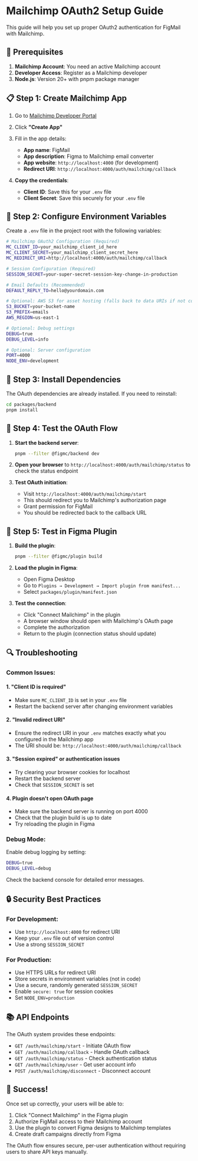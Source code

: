 # Mailchimp OAuth2 Setup Guide

This guide will help you set up proper OAuth2 authentication for FigMail with Mailchimp.

## 🚀 Prerequisites

1. **Mailchimp Account**: You need an active Mailchimp account
2. **Developer Access**: Register as a Mailchimp developer
3. **Node.js**: Version 20+ with pnpm package manager

## 📋 Step 1: Create Mailchimp App

1. Go to [Mailchimp Developer Portal](https://developer.mailchimp.com/)
2. Click **"Create App"**
3. Fill in the app details:
   - **App name**: FigMail
   - **App description**: Figma to Mailchimp email converter
   - **App website**: `http://localhost:4000` (for development)
   - **Redirect URI**: `http://localhost:4000/auth/mailchimp/callback`

4. **Copy the credentials**:
   - **Client ID**: Save this for your `.env` file
   - **Client Secret**: Save this securely for your `.env` file

## 🔧 Step 2: Configure Environment Variables

Create a `.env` file in the project root with the following variables:

```bash
# Mailchimp OAuth2 Configuration (Required)
MC_CLIENT_ID=your_mailchimp_client_id_here
MC_CLIENT_SECRET=your_mailchimp_client_secret_here
MC_REDIRECT_URI=http://localhost:4000/auth/mailchimp/callback

# Session Configuration (Required)
SESSION_SECRET=your-super-secret-session-key-change-in-production

# Email Defaults (Recommended)
DEFAULT_REPLY_TO=hello@yourdomain.com

# Optional: AWS S3 for asset hosting (falls back to data URIs if not configured)
S3_BUCKET=your-bucket-name
S3_PREFIX=emails
AWS_REGION=us-east-1

# Optional: Debug settings
DEBUG=true
DEBUG_LEVEL=info

# Optional: Server configuration
PORT=4000
NODE_ENV=development
```

## 🚀 Step 3: Install Dependencies

The OAuth dependencies are already installed. If you need to reinstall:

```bash
cd packages/backend
pnpm install
```

## 🎯 Step 4: Test the OAuth Flow

1. **Start the backend server**:
   ```bash
   pnpm --filter @figmc/backend dev
   ```

2. **Open your browser** to `http://localhost:4000/auth/mailchimp/status` to check the status endpoint

3. **Test OAuth initiation**:
   - Visit `http://localhost:4000/auth/mailchimp/start`
   - This should redirect you to Mailchimp's authorization page
   - Grant permission for FigMail
   - You should be redirected back to the callback URL

## 🧪 Step 5: Test in Figma Plugin

1. **Build the plugin**:
   ```bash
   pnpm --filter @figmc/plugin build
   ```

2. **Load the plugin in Figma**:
   - Open Figma Desktop
   - Go to `Plugins → Development → Import plugin from manifest...`
   - Select `packages/plugin/manifest.json`

3. **Test the connection**:
   - Click "Connect Mailchimp" in the plugin
   - A browser window should open with Mailchimp's OAuth page
   - Complete the authorization
   - Return to the plugin (connection status should update)

## 🔍 Troubleshooting

### Common Issues:

#### 1. "Client ID is required"
- Make sure `MC_CLIENT_ID` is set in your `.env` file
- Restart the backend server after changing environment variables

#### 2. "Invalid redirect URI"
- Ensure the redirect URI in your `.env` matches exactly what you configured in the Mailchimp app
- The URI should be: `http://localhost:4000/auth/mailchimp/callback`

#### 3. "Session expired" or authentication issues
- Try clearing your browser cookies for localhost
- Restart the backend server
- Check that `SESSION_SECRET` is set

#### 4. Plugin doesn't open OAuth page
- Make sure the backend server is running on port 4000
- Check that the plugin build is up to date
- Try reloading the plugin in Figma

### Debug Mode:

Enable debug logging by setting:
```bash
DEBUG=true
DEBUG_LEVEL=debug
```

Check the backend console for detailed error messages.

## 🔒 Security Best Practices

### For Development:
- Use `http://localhost:4000` for redirect URI
- Keep your `.env` file out of version control
- Use a strong `SESSION_SECRET`

### For Production:
- Use HTTPS URLs for redirect URI
- Store secrets in environment variables (not in code)
- Use a secure, randomly generated `SESSION_SECRET`
- Enable `secure: true` for session cookies
- Set `NODE_ENV=production`

## 📚 API Endpoints

The OAuth system provides these endpoints:

- `GET /auth/mailchimp/start` - Initiate OAuth flow
- `GET /auth/mailchimp/callback` - Handle OAuth callback
- `GET /auth/mailchimp/status` - Check authentication status
- `GET /auth/mailchimp/user` - Get user account info
- `POST /auth/mailchimp/disconnect` - Disconnect account

## 🎉 Success!

Once set up correctly, your users will be able to:
1. Click "Connect Mailchimp" in the Figma plugin
2. Authorize FigMail access to their Mailchimp account
3. Use the plugin to convert Figma designs to Mailchimp templates
4. Create draft campaigns directly from Figma

The OAuth flow ensures secure, per-user authentication without requiring users to share API keys manually.
